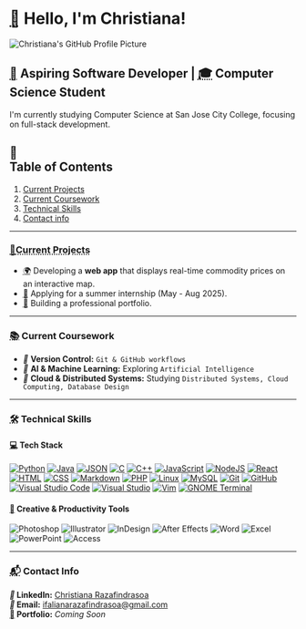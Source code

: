 # <abbr title="Waving Hand">👋</abbr> Hello, I'm Christiana! 
![Christiana's GitHub Profile Picture](https://github.com/ChristianaRazafindrasoa.png)

## <abbr title="Target">🎯</abbr> **Aspiring Software Developer** | <abbr title="Graduation Cap">🎓</abbr> **Computer Science Student**  
I'm currently studying Computer Science at San Jose City College, focusing on full-stack development.  

## <nav title="List">📃</nav> Table of Contents
1. [Current Projects](#current-projects)
2. [Current Coursework](#current-coursework)
3. [Technical Skills](#technical-skills)
4. [Contact info](#contact-info)



---

### <section id="current-projects" role="region" aria-label="current-projects">
### <abbr title="Pushpin">📌**Current Projects**  </abbr> 
- <abbr title="Globe">🌍</abbr> Developing a **web app** that displays real-time commodity prices on an interactive map.  
- <abbr title="Briefcase">💼</abbr> Applying for a summer internship (May - Aug 2025).  
- <abbr title="Folder">📂</abbr> Building a professional portfolio.  
</section>

---

### <section id="current-coursework" role="region" aria-label="current-coursework">
### <abbr title="Books">📚</abbr> **Current Coursework**  
- <i title="Git">🔹</i> **Version Control:** `Git & GitHub workflows`  
- <i title="Artificial Intelligence">🔹</i> **AI & Machine Learning:** Exploring `Artificial Intelligence`  
- <i title="Cloud">🔹</i> **Cloud & Distributed Systems:** Studying `Distributed Systems, Cloud Computing, Database Design`  
</section>

---

### <section id="technical-skills" role="region" aria-label="technical-skills">
### <abbr title="Tools">🛠️</abbr> **Technical Skills**  

#### <abbr title="Laptop">💻</abbr> **Tech Stack**  
[![Python](https://img.shields.io/badge/Python-3776AB?logo=python&logoColor=fff)](#)
[![Java](https://img.shields.io/badge/Java-%23ED8B00.svg?logo=openjdk&logoColor=white)](#)
[![JSON](https://img.shields.io/badge/JSON-000?logo=json&logoColor=fff)](#)
[![C](https://img.shields.io/badge/C-00599C?logo=c&logoColor=white)](#)
[![C++](https://img.shields.io/badge/C++-%2300599C.svg?logo=c%2B%2B&logoColor=white)](#)
[![JavaScript](https://img.shields.io/badge/JavaScript-F7DF1E?logo=javascript&logoColor=000)](#)
[![NodeJS](https://img.shields.io/badge/Node.js-6DA55F?logo=node.js&logoColor=white)](#)
[![React](https://img.shields.io/badge/React-%2320232a.svg?logo=react&logoColor=%2361DAFB)](#)
[![HTML](https://img.shields.io/badge/HTML-%23E34F26.svg?logo=html5&logoColor=white)](#)
[![CSS](https://img.shields.io/badge/CSS-1572B6?logo=css3&logoColor=fff)](#)
[![Markdown](https://img.shields.io/badge/Markdown-%23000000.svg?logo=markdown&logoColor=white)](#)
[![PHP](https://img.shields.io/badge/php-%23777BB4.svg?&logo=php&logoColor=white)](#)
[![Linux](https://img.shields.io/badge/Linux-FCC624?logo=linux&logoColor=black)](#)
[![MySQL](https://img.shields.io/badge/MySQL-4479A1?logo=mysql&logoColor=fff)](#)
[![Git](https://img.shields.io/badge/Git-F05032?logo=git&logoColor=fff)](#)
[![GitHub](https://img.shields.io/badge/GitHub-%23121011.svg?logo=github&logoColor=white)](#)
[![Visual Studio Code](https://custom-icon-badges.demolab.com/badge/Visual%20Studio%20Code-0078d7.svg?logo=vsc&logoColor=white)](#)
[![Visual Studio](https://custom-icon-badges.demolab.com/badge/Visual%20Studio-5C2D91.svg?&logo=visual-studio&logoColor=white)](#)
[![Vim](https://img.shields.io/badge/Vim-%2311AB00.svg?logo=vim&logoColor=white)](#)
[![GNOME Terminal](https://img.shields.io/badge/GNOME%20Terminal-241F31?logo=gnometerminal&logoColor=fff)](#)

#### <abbr title="Palette">🎨</abbr> **Creative & Productivity Tools**  
![Photoshop](https://img.shields.io/badge/Adobe-Photoshop-blue)
![Illustrator](https://img.shields.io/badge/Adobe-Illustrator-orange)
![InDesign](https://img.shields.io/badge/Adobe-InDesign-red)
![After Effects](https://img.shields.io/badge/Adobe-After_Effects-purple)
![Word](https://img.shields.io/badge/Microsoft-Word-blue)
![Excel](https://img.shields.io/badge/Microsoft-Excel-green)
![PowerPoint](https://img.shields.io/badge/Microsoft-PowerPoint-orange)
![Access](https://img.shields.io/badge/Microsoft-Access-red)
</section>

---

### <section id="contact-info" role="region" aria-label="contact-info">
### <abbr title="Contact">📬</abbr> **Contact Info**  
**<i title="Link">🔗</i> LinkedIn:** [Christiana Razafindrasoa](https://www.linkedin.com/in/christiana-razafindrasoa/)  
**<i title="Envelope">📩</i> Email:** ifalianarazafindrasoa@gmail.com  
**<abbr title="Rocket">🚀</abbr> Portfolio:** *Coming Soon*  
</section>
